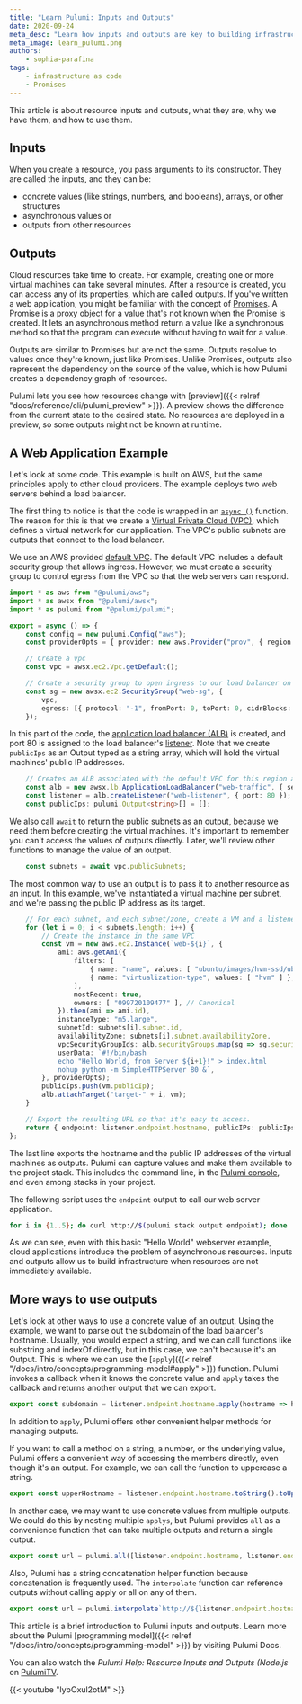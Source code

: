 ```yaml
---
title: "Learn Pulumi: Inputs and Outputs"
date: 2020-09-24
meta_desc: "Learn how inputs and outputs are key to building infrastructure with code."
meta_image: learn_pulumi.png
authors:
    - sophia-parafina
tags:
    - infrastructure as code
    - Promises
---
```


This article is about resource inputs and outputs, what they are, why we have them, and how to use them.

<!--more-->

## Inputs

When you create a resource, you pass arguments to its constructor. They are called the inputs, and they can be:

- concrete values (like strings, numbers, and booleans), arrays, or other structures
- asynchronous values or
- outputs from other resources

## Outputs

Cloud resources take time to create. For example, creating one or more virtual machines can take several minutes. After a resource is created, you can access any of its properties, which are called outputs. If you've written a web application, you might be familiar with the concept of [Promises](https://developer.mozilla.org/en-US/docs/Web/JavaScript/Reference/Global_Objects/Promise). A Promise is a proxy object for a value that's not known when the Promise is created. It lets an asynchronous method return a value like a synchronous method so that the program can execute without having to wait for a value.

Outputs are similar to Promises but are not the same. Outputs resolve to values once they're known, just like Promises. Unlike Promises, outputs also represent the dependency on the source of the value, which is how Pulumi creates a dependency graph of resources.

Pulumi lets you see how resources change with [preview]({{< relref "docs/reference/cli/pulumi_preview" >}}). A preview shows the difference from the current state to the desired state. No resources are deployed in a preview, so some outputs might not be known at runtime.

## A Web Application Example

Let's look at some code. This example is built on AWS, but the same principles apply to other cloud providers. The example deploys two web servers behind a load balancer.

The first thing to notice is that the code is wrapped in an [`async ()`](https://developer.mozilla.org/en-US/docs/Web/JavaScript/Reference/Statements/async_function) function. The reason for this is that we create a [Virtual Private Cloud (VPC)](https://docs.aws.amazon.com/vpc/latest/userguide/what-is-amazon-vpc.html), which defines a virtual network for our application.  The VPC's public subnets are outputs that connect to the load balancer.

We use an AWS provided [default VPC](https://docs.aws.amazon.com/vpc/latest/userguide/default-vpc.html#default-vpc-components). The default VPC includes a default security group that allows ingress. However, we must create a security group to control egress from the VPC so that the web servers can respond.

```typescript
import * as aws from "@pulumi/aws";
import * as awsx from "@pulumi/awsx";
import * as pulumi from "@pulumi/pulumi";

export = async () => {
    const config = new pulumi.Config("aws");
    const providerOpts = { provider: new aws.Provider("prov", { region: <aws.Region>config.require("region") }) };

    // Create a vpc
    const vpc = awsx.ec2.Vpc.getDefault();

    // Create a security group to open ingress to our load balancer on port 80, and egress out of the VPC.
    const sg = new awsx.ec2.SecurityGroup("web-sg", {
        vpc,
        egress: [{ protocol: "-1", fromPort: 0, toPort: 0, cidrBlocks: [ "0.0.0.0/0" ] }],
    });
```

In this part of the code, the [application load balancer (ALB)](https://docs.aws.amazon.com/elasticloadbalancing/latest/application/introduction.html) is created, and port 80 is assigned to the load balancer's [listener](https://docs.aws.amazon.com/elasticloadbalancing/latest/application/load-balancer-listeners.html). Note that we create `publicIps` as an Output typed as a string array, which will hold the virtual machines' public IP addresses.

```typescript
    // Creates an ALB associated with the default VPC for this region and listen on port 80.
    const alb = new awsx.lb.ApplicationLoadBalancer("web-traffic", { securityGroups: [ sg ] });
    const listener = alb.createListener("web-listener", { port: 80 });
    const publicIps: pulumi.Output<string>[] = [];
```

We also call `await` to return the public subnets as an output, because we need them before creating the virtual machines. It's important to remember you can't access the values of outputs directly. Later, we'll review other functions to manage the value of an output.

```typescript
    const subnets = await vpc.publicSubnets;
```

The most common way to use an output is to pass it to another resource as an input. In this example, we've instantiated a virtual machine per subnet, and we're passing the public IP address as its target.

```typescript
    // For each subnet, and each subnet/zone, create a VM and a listener.
    for (let i = 0; i < subnets.length; i++) {
        // Create the instance in the same VPC
        const vm = new aws.ec2.Instance(`web-${i}`, {
            ami: aws.getAmi({
                filters: [
                    { name: "name", values: [ "ubuntu/images/hvm-ssd/ubuntu-trusty-14.04-amd64-server-*" ] },
                    { name: "virtualization-type", values: [ "hvm" ] },
                ],
                mostRecent: true,
                owners: [ "099720109477" ], // Canonical
            }).then(ami => ami.id),
            instanceType: "m5.large",
            subnetId: subnets[i].subnet.id,
            availabilityZone: subnets[i].subnet.availabilityZone,
            vpcSecurityGroupIds: alb.securityGroups.map(sg => sg.securityGroup.id),
            userData: `#!/bin/bash
            echo "Hello World, from Server ${i+1}!" > index.html
            nohup python -m SimpleHTTPServer 80 &`,
        }, providerOpts);
        publicIps.push(vm.publicIp);
        alb.attachTarget("target-" + i, vm);
    }

    // Export the resulting URL so that it's easy to access.
    return { endpoint: listener.endpoint.hostname, publicIPs: publicIps  };
};
```

The last line exports the hostname and the public IP addresses of the virtual machines as outputs. Pulumi can capture values and make them available to the project stack. This includes the command line, in the [Pulumi console](https://app.pulumi.com/), and even among stacks in your project.

The following script uses the `endpoint` output to call our web server application.

```bash
for i in {1..5}; do curl http://$(pulumi stack output endpoint); done
```

As we can see, even with this basic "Hello World" webserver example, cloud applications introduce the problem of asynchronous resources. Inputs and outputs allow us to build infrastructure when resources are not immediately available.

## More ways to use outputs

Let's look at other ways to use a concrete value of an output. Using the example, we want to parse out the subdomain of the load balancer's hostname. Usually, you would expect a string, and we can call functions like substring and indexOf directly, but in this case, we can't because it's an Output. This is where we can use the [`apply`]({{< relref "/docs/intro/concepts/programming-model#apply" >}}) function. Pulumi invokes a callback when it knows the concrete value and `apply` takes the callback and returns another output that we can export.

```typescript
export const subdomain = listener.endpoint.hostname.apply(hostname => hostname.substring(0, indexOf(".")));
```

In addition to `apply`,  Pulumi offers other convenient helper methods for managing outputs.

If you want to call a method on a string, a number, or the underlying value, Pulumi offers a convenient way of accessing the members directly, even though it's an output. For example, we can call the function to uppercase a string.

```typescript
export const upperHostname = listener.endpoint.hostname.toString().toUpperCase();
```

In another case, we may want to use concrete values from multiple outputs. We could do this by nesting multiple `applys`, but Pulumi provides `all` as a convenience function that can take multiple outputs and return a single output.

```typescript
export const url = pulumi.all([listener.endpoint.hostname, listener.endpoint.port]).apply( ( [hostname, port]) =>  `http://${hostname}:${port}` );
```

Also, Pulumi has a string concatenation helper function because concatenation is frequently used. The `interpolate` function can reference outputs without calling apply or all on any of them.

``` typescript
export const url = pulumi.interpolate`http://${listener.endpoint.hostname}:${listener.endpoint.port}`;
```

This article is a brief introduction to Pulumi inputs and outputs. Learn more about the Pulumi [programming model]({{< relref "/docs/intro/concepts/programming-model" >}}) by visiting Pulumi Docs.

You can also watch the *Pulumi Help: Resource Inputs and Outputs (Node.js* on [PulumiTV](https://www.youtube.com/c/PulumiTV/).

{{< youtube "lybOxul2otM" >}}
